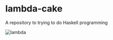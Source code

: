 # lambda-cake
A repository to trying to do Haskell programming

  ![lambda](https://c.tenor.com/gnR7shBKv1sAAAAM/lambda-fripouz.gif)

